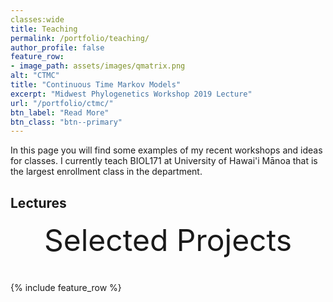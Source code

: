 ```yaml
---
classes:wide
title: Teaching
permalink: /portfolio/teaching/
author_profile: false
feature_row:
- image_path: assets/images/qmatrix.png
alt: "CTMC"
title: "Continuous Time Markov Models"
excerpt: "Midwest Phylogenetics Workshop 2019 Lecture"
url: "/portfolio/ctmc/"
btn_label: "Read More"
btn_class: "btn--primary"
---
```

In this page you will find some examples of my recent workshops and ideas for classes. I currently teach BIOL171 at University of Hawai'i Mānoa that is the largest enrollment class in the department.


## Lectures
<div style="margin-bottom:1cm" align="center"><font size="55">Selected Projects</font></div>

{% include feature_row %}
